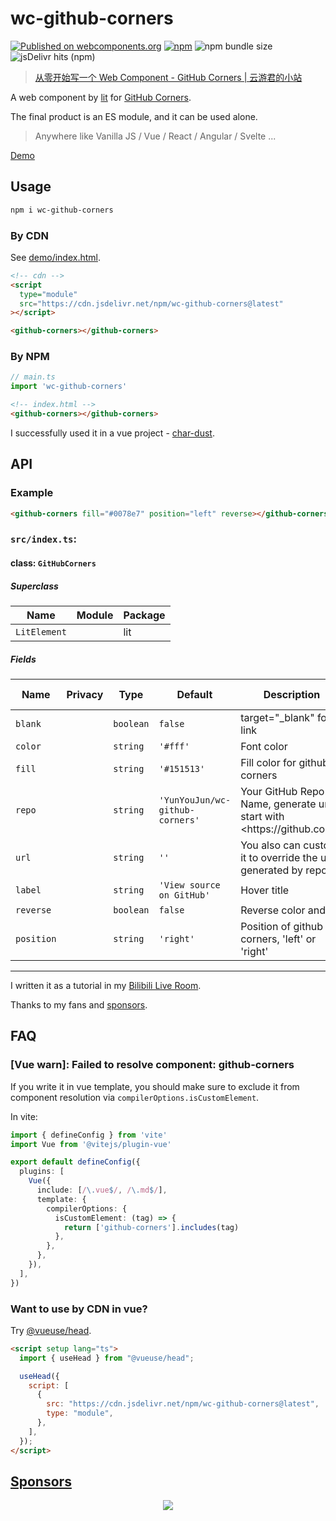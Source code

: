 # wc-github-corners

[![Published on webcomponents.org](https://img.shields.io/badge/webcomponents.org-published-blue.svg)](https://www.webcomponents.org/element/wc-github-corners)
[![npm](https://img.shields.io/npm/v/wc-github-corners)](https://www.npmjs.com/package/wc-github-corners)
![npm bundle size](https://img.shields.io/bundlephobia/minzip/wc-github-corners)
![jsDelivr hits (npm)](https://img.shields.io/jsdelivr/npm/hy/wc-github-corners)

> [从零开始写一个 Web Component - GitHub Corners | 云游君的小站](https://www.yunyoujun.cn/posts/how-to-write-a-web-component/)

A web component by [lit](https://github.com/lit/lit) for [GitHub Corners](https://github.com/tholman/github-corners).

The final product is an ES module, and it can be used alone.

> Anywhere like Vanilla JS / Vue / React / Angular / Svelte ...

[Demo](https://www.yunyoujun.cn/wc-github-corners/)

<!--
```html
<custom-element-demo>
  <template>
    <script
      type="module"
      src="https://cdn.jsdelivr.net/npm/wc-github-corners@latest"
    ></script>
    <link rel="import" href="github-corners.html" />
    <github-corners></github-corners>
  </template>
</custom-element-demo>
```
-->

## Usage

```bash
npm i wc-github-corners
```

### By CDN

See [demo/index.html](./demo/index.html).

```html
<!-- cdn -->
<script
  type="module"
  src="https://cdn.jsdelivr.net/npm/wc-github-corners@latest"
></script>

<github-corners></github-corners>
```

### By NPM

```ts
// main.ts
import 'wc-github-corners'
```

```html
<!-- index.html -->
<github-corners></github-corners>
```

I successfully used it in a vue project - [char-dust](https://github.com/YunYouJun/char-dust).

## API

### Example

```html
<github-corners fill="#0078e7" position="left" reverse></github-corners>
```

<!-- wc-api:start -->
<!-- prettier-ignore-start -->
<!-- markdownlint-disable -->
### `src/index.ts`:

#### class: `GitHubCorners`

##### Superclass

| Name         | Module | Package |
| ------------ | ------ | ------- |
| `LitElement` |        | lit     |

##### Fields

| Name       | Privacy | Type      | Default                         | Description                                                            | Inherited From |
| ---------- | ------- | --------- | ------------------------------- | ---------------------------------------------------------------------- | -------------- |
| `blank`    |         | `boolean` | `false`                         | target="\_blank" for link                                              |                |
| `color`    |         | `string`  | `'#fff'`                        | Font color                                                             |                |
| `fill`     |         | `string`  | `'#151513'`                     | Fill color for github corners                                          |                |
| `repo`     |         | `string`  | `'YunYouJun/wc-github-corners'` | Your GitHub Repo Name, generate url start with \<https\://github.com>. |                |
| `url`      |         | `string`  | `''`                            | You also can custom it to override the url generated by repo.          |                |
| `label`    |         | `string`  | `'View source on GitHub'`       | Hover title                                                            |                |
| `reverse`  |         | `boolean` | `false`                         | Reverse color and fill                                                 |                |
| `position` |         | `string`  | `'right'`                       | Position of github corners, 'left' or 'right'                          |                |

<hr/>

<!-- markdownlint-restore -->
<!-- prettier-ignore-end -->
<!-- wc-api:end -->

I written it as a tutorial in my [Bilibili Live Room](https://live.bilibili.com/822719).

Thanks to my fans and [sponsors](https://sponsors.yunyoujun.cn/).

## FAQ

### [Vue warn]: Failed to resolve component: github-corners

If you write it in vue template, you should make sure to exclude it from component resolution via `compilerOptions.isCustomElement`.

In vite:

```ts
import { defineConfig } from 'vite'
import Vue from '@vitejs/plugin-vue'

export default defineConfig({
  plugins: [
    Vue({
      include: [/\.vue$/, /\.md$/],
      template: {
        compilerOptions: {
          isCustomElement: (tag) => {
            return ['github-corners'].includes(tag)
          },
        },
      },
    }),
  ],
})
```

### Want to use by CDN in vue?

Try [@vueuse/head](https://github.com/vueuse/head).

```html
<script setup lang="ts">
  import { useHead } from "@vueuse/head";

  useHead({
    script: [
      {
        src: "https://cdn.jsdelivr.net/npm/wc-github-corners@latest",
        type: "module",
      },
    ],
  });
</script>
```

## [Sponsors](https://sponsors.yunyoujun.cn)

<p align="center">
  <a href="https://sponsors.yunyoujun.cn">
    <img src='https://cdn.jsdelivr.net/gh/YunYouJun/sponsors/public/sponsors.svg'/>
  </a>
</p>
